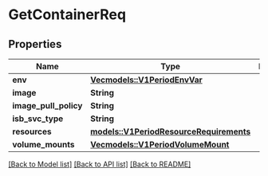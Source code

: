 # GetContainerReq

## Properties

Name | Type | Description | Notes
------------ | ------------- | ------------- | -------------
**env** | [**Vec<models::V1PeriodEnvVar>**](v1.EnvVar.md) |  | 
**image** | **String** |  | 
**image_pull_policy** | **String** |  | 
**isb_svc_type** | **String** |  | 
**resources** | [**models::V1PeriodResourceRequirements**](v1.ResourceRequirements.md) |  | 
**volume_mounts** | [**Vec<models::V1PeriodVolumeMount>**](v1.VolumeMount.md) |  | 

[[Back to Model list]](../README.md#documentation-for-models) [[Back to API list]](../README.md#documentation-for-api-endpoints) [[Back to README]](../README.md)


